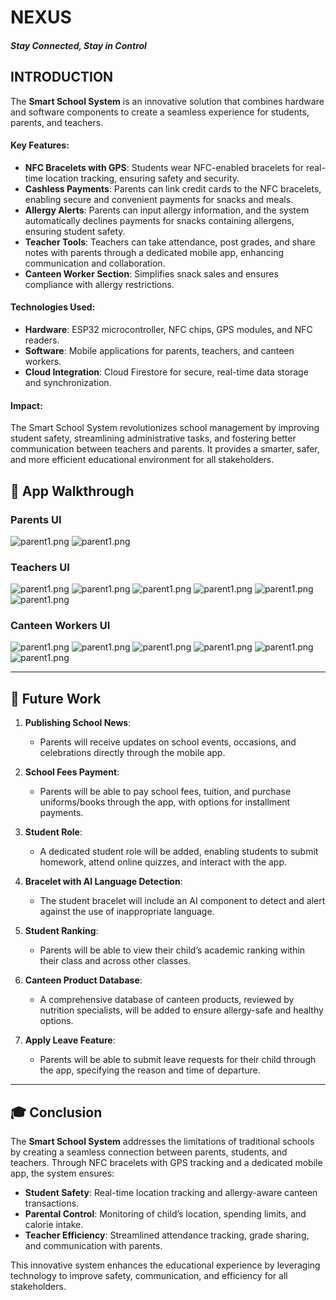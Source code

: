# NEXUS 
#### *Stay Connected, Stay in Control* 

## INTRODUCTION
The **Smart School System** is an innovative solution that combines hardware and software components to create a seamless experience for students, parents, and teachers.  

#### **Key Features**:  
- **NFC Bracelets with GPS**: Students wear NFC-enabled bracelets for real-time location tracking, ensuring safety and security.  
- **Cashless Payments**: Parents can link credit cards to the NFC bracelets, enabling secure and convenient payments for snacks and meals.  
- **Allergy Alerts**: Parents can input allergy information, and the system automatically declines payments for snacks containing allergens, ensuring student safety.  
- **Teacher Tools**: Teachers can take attendance, post grades, and share notes with parents through a dedicated mobile app, enhancing communication and collaboration.  
- **Canteen Worker Section**: Simplifies snack sales and ensures compliance with allergy restrictions.  

#### **Technologies Used**:  
- **Hardware**: ESP32 microcontroller, NFC chips, GPS modules, and NFC readers.  
- **Software**: Mobile applications for parents, teachers, and canteen workers.  
- **Cloud Integration**: Cloud Firestore for secure, real-time data storage and synchronization.  

#### **Impact**:  
The Smart School System revolutionizes school management by improving student safety, streamlining administrative tasks, and fostering better communication between teachers and parents. It provides a smarter, safer, and more efficient educational environment for all stakeholders.  


## 📱 App Walkthrough
### Parents UI
![parent1.png](Nexus_UI_Screenshots/parent1.png)
![parent1.png](Nexus_UI_Screenshots/parent2.png)
### Teachers UI
![parent1.png](Nexus_UI_Screenshots/t1.jpg)
![parent1.png](Nexus_UI_Screenshots/t2.jpg)
![parent1.png](Nexus_UI_Screenshots/t3.jpg)
![parent1.png](Nexus_UI_Screenshots/t4.jpg)
![parent1.png](Nexus_UI_Screenshots/t5.jpg)
![parent1.png](Nexus_UI_Screenshots/t6.jpg)

### Canteen Workers UI
![parent1.png](Nexus_UI_Screenshots/c1.jpg)
![parent1.png](Nexus_UI_Screenshots/c2.jpg)
![parent1.png](Nexus_UI_Screenshots/c3.jpg)
![parent1.png](Nexus_UI_Screenshots/c4.jpg)
![parent1.png](Nexus_UI_Screenshots/c5.jpg)
![parent1.png](Nexus_UI_Screenshots/c6.jpg)

---

## 🚀 Future Work  
1. **Publishing School News**:  
   - Parents will receive updates on school events, occasions, and celebrations directly through the mobile app.  

2. **School Fees Payment**:  
   - Parents will be able to pay school fees, tuition, and purchase uniforms/books through the app, with options for installment payments.  

3. **Student Role**:  
   - A dedicated student role will be added, enabling students to submit homework, attend online quizzes, and interact with the app.  

4. **Bracelet with AI Language Detection**:  
   - The student bracelet will include an AI component to detect and alert against the use of inappropriate language.  

5. **Student Ranking**:  
   - Parents will be able to view their child’s academic ranking within their class and across other classes.  

6. **Canteen Product Database**:  
   - A comprehensive database of canteen products, reviewed by nutrition specialists, will be added to ensure allergy-safe and healthy options.  

7. **Apply Leave Feature**:  
   - Parents will be able to submit leave requests for their child through the app, specifying the reason and time of departure.  

---

## 🎓 Conclusion  
The **Smart School System** addresses the limitations of traditional schools by creating a seamless connection between parents, students, and teachers. Through NFC bracelets with GPS tracking and a dedicated mobile app, the system ensures:  
- **Student Safety**: Real-time location tracking and allergy-aware canteen transactions.  
- **Parental Control**: Monitoring of child’s location, spending limits, and calorie intake.  
- **Teacher Efficiency**: Streamlined attendance tracking, grade sharing, and communication with parents.  

This innovative system enhances the educational experience by leveraging technology to improve safety, communication, and efficiency for all stakeholders.  

